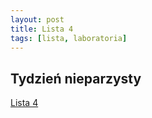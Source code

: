 ```yaml
---
layout: post
title: Lista 4
tags: [lista, laboratoria]
---
```


## Tydzień nieparzysty


[Lista 4](https://github.com/riomus/rsi/blob/2017/2018-summer/laboratoria/Lista4-TN.MD)
